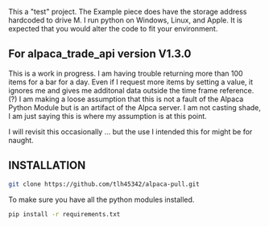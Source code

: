 This a "test" project. 
The Example piece does have the storage address hardcoded to drive M.
I run python on Windows, Linux, and Apple.  It is expected that you would alter the code to fit your environment.

## For alpaca_trade_api version V1.3.0
This is a work in progress.  I am having trouble returning more than 100 items for a bar for a day.
Even if I request more items by setting a value, it ignores me and gives me additonal data outside the time frame reference. (?)
I am making a loose assumption that this is not a fault of the Alpaca Python Module but is an artifact of the Alpca server.  I am not casting shade,
I am just saying this is where my assumption is at this point.

I will revisit this occasionally ... but the use I intended this for might be for naught.

## INSTALLATION

```bash
git clone https://github.com/tlh45342/alpaca-pull.git
```

To make sure you have all the python modules installed.

```bash
pip install -r requirements.txt
```
